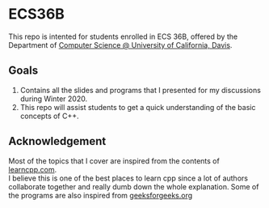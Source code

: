 # ECS36B

This repo is intented for students enrolled in ECS 36B, offered by the Department of [Computer Science @ University of California, Davis](https://www.cs.ucdavis.edu/).

## Goals 
1. Contains all the slides and programs that I presented for my discussions during Winter 2020.
2. This repo will assist students to get a quick understanding of the basic concepts of C++.

## Acknowledgement
Most of the topics that I cover are inspired from the contents of [learncpp.com](https://www.learncpp.com/).\
I believe this is one of the best places to learn cpp since a lot of authors collaborate together and really dumb down the whole explanation.
Some of the programs are also inspired from [geeksforgeeks.org](https://www.geeksforgeeks.org/)
